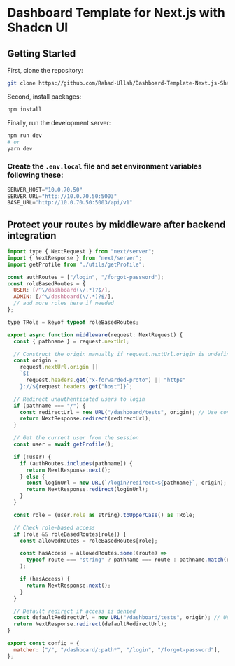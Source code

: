 # Dashboard Template for Next.js with Shadcn UI

## Getting Started

First, clone the repository:
```bash
git clone https://github.com/Rahad-Ullah/Dashboard-Template-Next.js-ShadcnUI.git
```

Second, install packages:
```bash
npm install
```

Finally, run the development server:

```bash
npm run dev
# or
yarn dev
```

### Create the `.env.local` file and set environment variables following these:

```javascript
SERVER_HOST="10.0.70.50"
SERVER_URL="http://10.0.70.50:5003"
BASE_URL="http://10.0.70.50:5003/api/v1"
```

## Protect your routes by middleware after backend integration

```javascript
import type { NextRequest } from "next/server";
import { NextResponse } from "next/server";
import getProfile from "./utils/getProfile";

const authRoutes = ["/login", "/forgot-password"];
const roleBasedRoutes = {
  USER: [/^\/dashboard(\/.*)?$/],
  ADMIN: [/^\/dashboard(\/.*)?$/],
  // add more roles here if needed
};

type TRole = keyof typeof roleBasedRoutes;

export async function middleware(request: NextRequest) {
  const { pathname } = request.nextUrl;

  // Construct the origin manually if request.nextUrl.origin is undefined
  const origin =
    request.nextUrl.origin ||
    `${
      request.headers.get("x-forwarded-proto") || "https"
    }://${request.headers.get("host")}`;

  // Redirect unauthenticated users to login
  if (pathname === "/") {
    const redirectUrl = new URL("/dashboard/tests", origin); // Use constructed origin
    return NextResponse.redirect(redirectUrl);
  }

  // Get the current user from the session
  const user = await getProfile();

  if (!user) {
    if (authRoutes.includes(pathname)) {
      return NextResponse.next();
    } else {
      const loginUrl = new URL(`/login?redirect=${pathname}`, origin); // Use constructed origin
      return NextResponse.redirect(loginUrl);
    }
  }

  const role = (user.role as string).toUpperCase() as TRole;

  // Check role-based access
  if (role && roleBasedRoutes[role]) {
    const allowedRoutes = roleBasedRoutes[role];

    const hasAccess = allowedRoutes.some((route) =>
      typeof route === "string" ? pathname === route : pathname.match(route)
    );

    if (hasAccess) {
      return NextResponse.next();
    }
  }

  // Default redirect if access is denied
  const defaultRedirectUrl = new URL("/dashboard/tests", origin); // Use constructed origin
  return NextResponse.redirect(defaultRedirectUrl);
}

export const config = {
  matcher: ["/", "/dashboard/:path*", "/login", "/forgot-password"],
};
```
